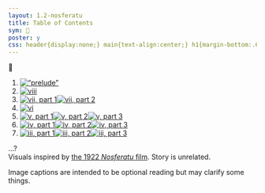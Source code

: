 ```yaml
---
layout: 1.2-nosferatu
title: Table of Contents
sym: 🌙
poster: y
css: header{display:none;} main{text-align:center;} h1{margin-bottom:.65em;} main ol{list-style-type:none; padding-left:0; line-height:2;} section{text-align:left; font-size:.85em; max-width:20em; margin:1rem auto 0; opacity:.85;} ol li{margin:1em 0;} ol a{text-decoration:none; margin:0 .25em; line-height:0;} ol a:hover,ol a:focus,ol a:active{opacity:.5;} .book{margin-top:5em;} a{text-underline-offset:.25em; display:inline-block;}
---
```

🌙︎&#xFE0E;

1. [<img src="{%include url.html%}/assets/img/au/not-logo.png" alt="“prelude”">](splash)
1. [<img src="{%include url.html%}/assets/img/au/viii.png" alt="viii">](viii)
1. [<img src="{%include url.html%}/assets/img/au/vii1.png" alt="vii, part 1">](vii)[<img src="{%include url.html%}/assets/img/au/vii2.png" alt="vii, part 2">](vii-2)
1. [<img src="{%include url.html%}/assets/img/au/vi.png" alt="vi">](vi)
1. [<img src="{%include url.html%}/assets/img/au/v1.png" alt="v, part 1">](v)[<img src="{%include url.html%}/assets/img/au/v2.png" alt="v, part 2">](v-2)[<img src="{%include url.html%}/assets/img/au/v3.png" alt="v, part 3">](v-3)
1. [<img src="{%include url.html%}/assets/img/au/iv1.png" alt="iv, part 1">](iv)[<img src="{%include url.html%}/assets/img/au/iv2.png" alt="iv, part 2">](iv-2)[<img src="{%include url.html%}/assets/img/au/iv3.png" alt="iv, part 3">](iv-3)
1. [<img src="{%include url.html%}/assets/img/au/iii1.png" alt="iii, part 1">](iii)[<img src="{%include url.html%}/assets/img/au/iii2.png" alt="iii, part 2">](iii-2)[<img src="{%include url.html%}/assets/img/au/iii3.png" alt="iii, part 3">](iii-3)

<!--

<b>†</b>-->…?

<!--
1. [ii.](ii)
1. [i.](i)
1. <b>†</b>

<!--
au update shitpost-art
- kl+j: dating sim but joce is banging at the edge trying to get out. kl, dialogue going off page: “it’s not like i want to suck your blood and watch the light drain from your eyes only to be brought crawling back just like me so we can” etc, this speech bubble in the middle, actual prompt box just reads “AU update (fin.)”
	or since this is the last one it can be like. Actual Art. idek at this point
-->

<!--1. epilogue-bonus-thing?? idk could just be a group drawing, have Some kind of "thanks for reading". maybe an additional author's note about this being a "test run" for the potential Actual Story? maybe you could get the colorscript up by this point and have a link to it here :V
	1. ^ link it to the end dagger-->

<section markdown="1" class="book">
Visuals inspired by <a href="https://en.wikipedia.org/wiki/Nosferatu" class="ext">the 1922 <i>Nosferatu</i> film</a>. Story is unrelated.

Image captions are intended to be optional reading but may clarify some things.
</section>